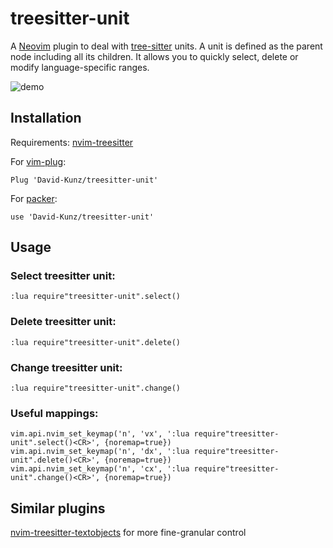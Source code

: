 # treesitter-unit

A [Neovim](https://neovim.io/) plugin to deal with [tree-sitter](https://github.com/tree-sitter/tree-sitter) units.
A unit is defined as the parent node including all its children.
It allows you to quickly select, delete or modify language-specific ranges.

![demo](https://user-images.githubusercontent.com/1009936/130320180-1ca6380b-134e-4356-9ff9-5da623741922.gif)

## Installation

Requirements: [nvim-treesitter](https://github.com/nvim-treesitter/nvim-treesitter)

For [vim-plug](https://github.com/junegunn/vim-plug):
```
Plug 'David-Kunz/treesitter-unit'
```
For [packer](https://github.com/wbthomason/packer.nvim):
```
use 'David-Kunz/treesitter-unit'
```

## Usage

### Select treesitter unit:
```
:lua require"treesitter-unit".select()
```

### Delete treesitter unit:
```
:lua require"treesitter-unit".delete()
```

### Change treesitter unit:
```
:lua require"treesitter-unit".change()
```

### Useful mappings:

```
vim.api.nvim_set_keymap('n', 'vx', ':lua require"treesitter-unit".select()<CR>', {noremap=true})
vim.api.nvim_set_keymap('n', 'dx', ':lua require"treesitter-unit".delete()<CR>', {noremap=true})
vim.api.nvim_set_keymap('n', 'cx', ':lua require"treesitter-unit".change()<CR>', {noremap=true})
```

## Similar plugins

[nvim-treesitter-textobjects](https://github.com/nvim-treesitter/nvim-treesitter-textobjects) for more fine-granular control
